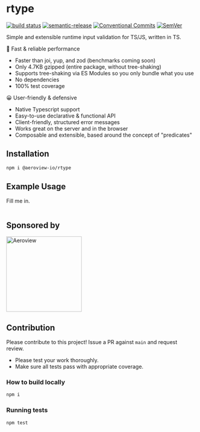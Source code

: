 # rtype

[![build status](https://github.com/aeroview/rtype/actions/workflows/release.yml/badge.svg)](https://github.com/mhweiner/express-typed-rpc/actions)
[![semantic-release](https://img.shields.io/badge/semantic--release-e10079?logo=semantic-release)](https://github.com/semantic-release/semantic-release)
[![Conventional Commits](https://img.shields.io/badge/Conventional%20Commits-1.0.0-yellow.svg)](https://conventionalcommits.org)
[![SemVer](https://img.shields.io/badge/SemVer-2.0.0-blue)]()

Simple and extensible runtime input validation for TS/JS, written in TS.

🚀 Fast & reliable performance

- Faster than joi, yup, and zod (benchmarks coming soon)
- Only 4.7KB gzipped (entire package, without tree-shaking)
- Supports tree-shaking via ES Modules so you only bundle what you use
- No dependencies
- 100% test coverage

😀 User-friendly & defensive

- Native Typescript support
- Easy-to-use declarative & functional API
- Client-friendly, structured error messages
- Works great on the server and in the browser
- Composable and extensible, based around the concept of "predicates"

## Installation

```bash
npm i @aeroview-io/rtype
```
 
## Example Usage

Fill me in.
```typescript

```

## Sponsored by

<a href="https://aeroview.io" target="_blank"><img src="https://aeroview.io/assets/images/logo.svg" alt="Aeroview" width="200"/></a>

## Contribution

Please contribute to this project! Issue a PR against `main` and request review. 

- Please test your work thoroughly.
- Make sure all tests pass with appropriate coverage.

### How to build locally

```bash
npm i
```

### Running tests

```shell script
npm test
```

